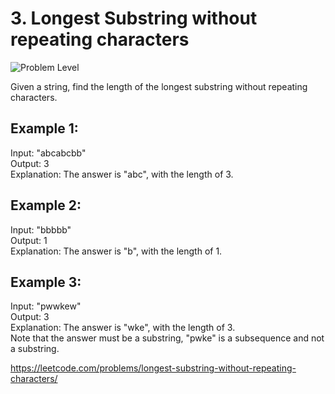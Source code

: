 # 3. Longest Substring without repeating characters

![Problem Level](https://img.shields.io/badge/Problem--Level-Medium-yellow)

Given a string, find the length of the longest substring without repeating characters.

## Example 1:

Input: "abcabcbb" \
Output: 3 \
Explanation: The answer is "abc", with the length of 3. 

## Example 2:

Input: "bbbbb" \
Output: 1 \
Explanation: The answer is "b", with the length of 1.

## Example 3:

Input: "pwwkew" \
Output: 3 \
Explanation: 
The answer is "wke", with the length of 3. \
Note that the answer must be a substring, "pwke" is a subsequence and not a substring.

<https://leetcode.com/problems/longest-substring-without-repeating-characters/>
